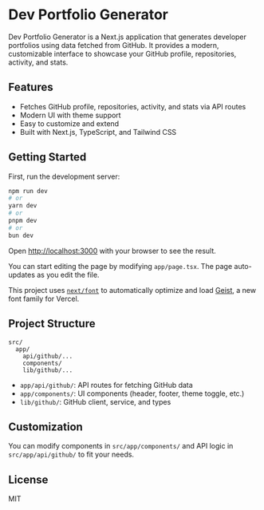 # Dev Portfolio Generator

Dev Portfolio Generator is a Next.js application that generates developer portfolios using data fetched from GitHub. It provides a modern, customizable interface to showcase your GitHub profile, repositories, activity, and stats.

## Features

- Fetches GitHub profile, repositories, activity, and stats via API routes
- Modern UI with theme support
- Easy to customize and extend
- Built with Next.js, TypeScript, and Tailwind CSS

## Getting Started

First, run the development server:

```bash
npm run dev
# or
yarn dev
# or
pnpm dev
# or
bun dev
```

Open [http://localhost:3000](http://localhost:3000) with your browser to see the result.

You can start editing the page by modifying `app/page.tsx`. The page auto-updates as you edit the file.

This project uses [`next/font`](https://nextjs.org/docs/app/building-your-application/optimizing/fonts) to automatically optimize and load [Geist](https://vercel.com/font), a new font family for Vercel.

## Project Structure

```
src/
  app/
    api/github/...
    components/
    lib/github/...
```

- `app/api/github/`: API routes for fetching GitHub data
- `app/components/`: UI components (header, footer, theme toggle, etc.)
- `lib/github/`: GitHub client, service, and types

## Customization

You can modify components in `src/app/components/` and API logic in `src/app/api/github/` to fit your needs.

## License

MIT
